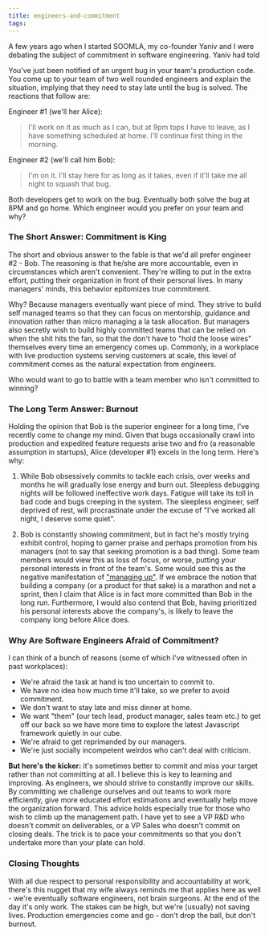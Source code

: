 ```yaml
---
title: engineers-and-commitment
tags:
---
```


A few years ago when I started SOOMLA, my co-founder Yaniv and I were debating the subject of commitment in software engineering. Yaniv had told

You've just been notified of an urgent bug in your team's  production code.  You come up to your team of two well rounded engineers and explain the situation, implying that they need to stay late until the bug is solved. The reactions that follow are:

Engineer #1 (we'll her Alice):
> I'll work on it as much as I can, but at 9pm tops I have to leave, as I have something scheduled at home.  I'll continue first thing in the morning.

Engineer #2 (we'll call him Bob):
> I'm on it.  I'll stay here for as long as it takes, even if it'll take me all night to squash that bug.

Both developers get to work on the bug. Eventually both solve the bug at 8PM and go home.  Which engineer would you prefer on your team and why?

### The Short Answer: Commitment is King

The short and obvious answer to the fable is that we'd all prefer engineer #2 - Bob. The reasoning is that he/she are more accountable, even in circumstances which aren't convenient. They're willing to put in the extra effort, putting their organization in front of their personal lives.  In many managers' minds, this behavior epitomizes true commitment.

Why? Because managers eventually want piece of mind. They strive to build self managed teams so that they can focus on mentorship, guidance and innovation rather than micro managing a la task allocation. But managers also secretly wish to build highly committed teams that can be relied on when the shit hits the fan, so that the don't have to "hold the loose wires" themselves every time an emergency comes up. Commonly, in a workplace with live production systems serving customers at scale, this level of commitment comes as the natural expectation from engineers.

Who would want to go to battle with a team member who isn't committed to winning?


### The Long Term Answer: Burnout

Holding the opinion that Bob is the superior engineer for a long time, I've recently come to change my mind. Given that bugs occasionally crawl into production and expedited feature requests arise two and fro (a reasonable assumption in startups), Alice (developer #1) excels in the long term.  Here's why:

1. While Bob obsessively commits to tackle each crisis, over weeks and months he will gradually lose energy and burn out. Sleepless debugging nights will be followed ineffective work days. Fatigue will take its toll in bad code and bugs creeping in the system.  The sleepless engineer, self deprived of rest, will procrastinate under the excuse of "I've worked all night, I deserve some quiet".

2. Bob is constantly showing commitment, but in fact he's mostly trying exhibit control, hoping to garner praise and perhaps promotion from his managers (not to say that seeking promotion is a bad thing). Some team members would view this as loss of focus, or worse, putting your personal interests in front of the team's. Some would see this as the negative manifestation of ["managing up"](http://www.forbes.com/sites/mikemyatt/2012/11/30/my-advice-on-managing-up-dont/).  If we embrace the notion that building a company (or a product for that sake) is a marathon and not a sprint, then I claim that Alice is in fact more committed than Bob in the long run.  Furthermore, I would also contend that Bob, having prioritized his personal interests above the company's, is likely to leave the company long before Alice does.


### Why Are Software Engineers Afraid of Commitment?
I can think of a bunch of reasons (some of which I've witnessed often in past workplaces):

- We're afraid the task at hand is too uncertain to commit to.
- We have no idea how much time it'll take, so we prefer to avoid commitment.
- We don't want to stay late and miss dinner at home.
- We want "them" (our tech lead, product manager, sales team etc.) to get off our back so we have more time to explore the latest Javascript framework quietly in our cube.
- We're afraid to get reprimanded by our managers.
- We're just socially incompetent weirdos who can't deal with criticism.

__But here's the kicker:__ it's sometimes better to commit and miss your target rather than not committing at all. I believe this is key to learning and improving. As engineers, we should strive to constantly improve our skills. By committing we challenge ourselves and out teams to work more efficiently, give more educated effort estimations and eventually help move the organization forward. This advice holds especially true for those who wish to climb up the management path. I have yet to see a VP R&D who doesn't commit on deliverables, or a VP Sales who doesn't commit on closing deals. The trick is to pace your commitments so that you don't undertake more than your plate can hold.

### Closing Thoughts

With all due respect to personal responsibility and accountability at work, there's this nugget that my wife always reminds me that applies here as well - we're eventually software engineers, not brain surgeons. At the end of the day it's only work.  The stakes can be high,  but we're (usually) not saving lives. Production emergencies come and go - don't drop the ball, but don't burnout.
